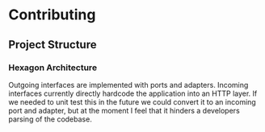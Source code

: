 # Contributing

## Project Structure

### Hexagon Architecture

Outgoing interfaces are implemented with ports and adapters. Incoming interfaces currently directly hardcode the application into an HTTP layer. If we needed to unit test this in the future we could convert it to an incoming port and adapter, but at the moment I feel that it hinders a developers parsing of the codebase.